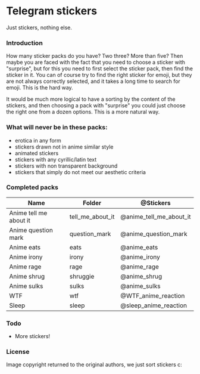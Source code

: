 # Telegram stickers
Just stickers, nothing else.

### Introduction
How many sticker packs do you have?  Two three?  More than five?  Then maybe you are faced with the fact that you need to choose a sticker with "surprise", but for this you need to first select the sticker pack, then find the sticker in it.  You can of course try to find the right sticker for emoji, but they are not always correctly selected, and it takes a long time to search for emoji.  This is the hard way.

It would be much more logical to have a sorting by the content of the stickers, and then choosing a pack with "surprise" you could just choose the right one from a dozen options.  This is a more natural way.

### What will never be in these packs:
* erotica in any form
* stickers drawn not in anime similar style
* animated stickers
* stickers with any cyrillic/latin text 
* stickers with non transparent background
* stickers that simply do not meet our aesthetic criteria

### Completed packs
| Name | Folder | @Stickers |
| ------ | ------ | ------ |
| Anime tell me about it | tell_me_about_it | @anime_tell_me_about_it |
| Anime question mark | question_mark | @anime_question_mark |
| Anime eats | eats | @anime_eats |
| Anime irony | irony | @anime_irony |
| Anime rage | rage | @anime_rage |
| Anime shrug | shruggie | @anime_shrug |
| Anime sulks | sulks | @anime_sulks |
| WTF | wtf | @WTF_anime_reaction |
| Sleep | sleep | @sleep_anime_reaction |

### Todo
 - More stickers!

### License
Image copyright returned to the original authors, we just sort stickers c:
